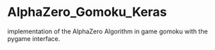 # AlphaZero_Gomoku_Keras
implementation of the AlphaZero Algorithm in game gomoku with the pygame interface.
